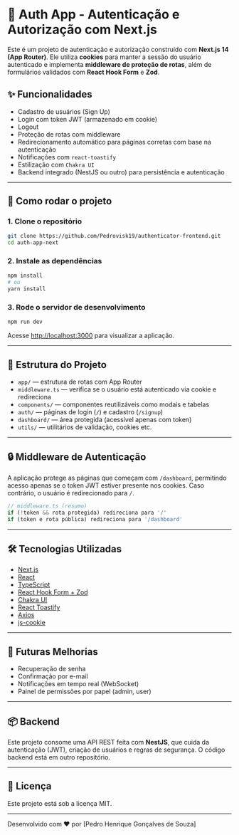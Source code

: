 # 🔐 Auth App - Autenticação e Autorização com Next.js

Este é um projeto de autenticação e autorização construído com **Next.js 14 (App Router)**. Ele utiliza **cookies** para manter a sessão do usuário autenticado e implementa **middleware de proteção de rotas**, além de formulários validados com **React Hook Form** e **Zod**.

## ✨ Funcionalidades

- Cadastro de usuários (Sign Up)
- Login com token JWT (armazenado em cookie)
- Logout
- Proteção de rotas com middleware
- Redirecionamento automático para páginas corretas com base na autenticação
- Notificações com `react-toastify`
- Estilização com `Chakra UI`
- Backend integrado (NestJS ou outro) para persistência e autenticação

---

## 🚀 Como rodar o projeto

### 1. Clone o repositório

```bash
git clone https://github.com/Pedrovisk19/authenticator-frontend.git
cd auth-app-next
```

### 2. Instale as dependências

```bash
npm install
# ou
yarn install
```

### 3. Rode o servidor de desenvolvimento

```bash
npm run dev
```

Acesse [http://localhost:3000](http://localhost:3000) para visualizar a aplicação.

---

## 🧱 Estrutura do Projeto

- `app/` — estrutura de rotas com App Router
- `middleware.ts` — verifica se o usuário está autenticado via cookie e redireciona
- `components/` — componentes reutilizáveis como modais e tabelas
- `auth/` — páginas de login (`/`) e cadastro (`/signup`)
- `dashboard/` — área protegida (acessível apenas com token)
- `utils/` — utilitários de validação, cookies etc.

---

## 🔒 Middleware de Autenticação

A aplicação protege as páginas que começam com `/dashboard`, permitindo acesso apenas se o token JWT estiver presente nos cookies. Caso contrário, o usuário é redirecionado para `/`.

```ts
// middleware.ts (resumo)
if (!token && rota protegida) redireciona para '/'
if (token e rota pública) redireciona para '/dashboard'
```

---

## 🛠 Tecnologias Utilizadas

- [Next.js](https://nextjs.org)
- [React](https://react.dev/)
- [TypeScript](https://www.typescriptlang.org/)
- [React Hook Form + Zod](https://react-hook-form.com/)
- [Chakra UI](https://chakra-ui.com/)
- [React Toastify](https://fkhadra.github.io/react-toastify/)
- [Axios](https://axios-http.com/)
- [js-cookie](https://github.com/js-cookie/js-cookie)

---

## 🧪 Futuras Melhorias

- Recuperação de senha
- Confirmação por e-mail
- Notificações em tempo real (WebSocket)
- Painel de permissões por papel (admin, user)

---

## 📦 Backend

Este projeto consome uma API REST feita com **NestJS**, que cuida da autenticação (JWT), criação de usuários e regras de segurança. O código backend está em outro repositório.

---

## 📄 Licença

Este projeto está sob a licença MIT.

---

Desenvolvido com ❤️ por [Pedro Henrique Gonçalves de Souza]